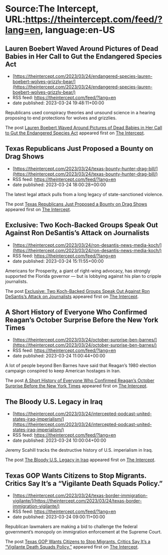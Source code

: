 # Source:The Intercept, URL:https://theintercept.com/feed/?lang=en, language:en-US

## Lauren Boebert Waved Around Pictures of Dead Babies in Her Call to Gut the Endangered Species Act
 - [https://theintercept.com/2023/03/24/endangered-species-lauren-boebert-wolves-grizzly-bear/](https://theintercept.com/2023/03/24/endangered-species-lauren-boebert-wolves-grizzly-bear/)
 - RSS feed: https://theintercept.com/feed/?lang=en
 - date published: 2023-03-24 19:48:11+00:00

<p>Republicans used conspiracy theories and unsound science in a hearing proposing to end protections for wolves and grizzlies.</p>
<p>The post <a href="https://theintercept.com/2023/03/24/endangered-species-lauren-boebert-wolves-grizzly-bear/" rel="nofollow">Lauren Boebert Waved Around Pictures of Dead Babies in Her Call to Gut the Endangered Species Act</a> appeared first on <a href="https://theintercept.com" rel="nofollow">The Intercept</a>.</p>

## Texas Republicans Just Proposed a Bounty on Drag Shows
 - [https://theintercept.com/2023/03/24/texas-bounty-hunter-drag-bill/](https://theintercept.com/2023/03/24/texas-bounty-hunter-drag-bill/)
 - RSS feed: https://theintercept.com/feed/?lang=en
 - date published: 2023-03-24 18:00:28+00:00

<p>The latest legal attack pulls from a long legacy of state-sanctioned violence.</p>
<p>The post <a href="https://theintercept.com/2023/03/24/texas-bounty-hunter-drag-bill/" rel="nofollow">Texas Republicans Just Proposed a Bounty on Drag Shows</a> appeared first on <a href="https://theintercept.com" rel="nofollow">The Intercept</a>.</p>

## Exclusive: Two Koch-Backed Groups Speak Out Against Ron DeSantis’s Attack on Journalists
 - [https://theintercept.com/2023/03/24/ron-desantis-news-media-koch/](https://theintercept.com/2023/03/24/ron-desantis-news-media-koch/)
 - RSS feed: https://theintercept.com/feed/?lang=en
 - date published: 2023-03-24 15:11:55+00:00

<p>Americans for Prosperity, a giant of right-wing advocacy, has strongly supported the Florida governor — but is lobbying against his plan to cripple journalists. </p>
<p>The post <a href="https://theintercept.com/2023/03/24/ron-desantis-news-media-koch/" rel="nofollow">Exclusive: Two Koch-Backed Groups Speak Out Against Ron DeSantis’s Attack on Journalists</a> appeared first on <a href="https://theintercept.com" rel="nofollow">The Intercept</a>.</p>

## A Short History of Everyone Who Confirmed Reagan’s October Surprise Before the New York Times
 - [https://theintercept.com/2023/03/24/october-surprise-ben-barnes/](https://theintercept.com/2023/03/24/october-surprise-ben-barnes/)
 - RSS feed: https://theintercept.com/feed/?lang=en
 - date published: 2023-03-24 11:00:44+00:00

<p>A lot of people beyond Ben Barnes have said that Reagan’s 1980 election campaign conspired to keep American hostages in Iran.</p>
<p>The post <a href="https://theintercept.com/2023/03/24/october-surprise-ben-barnes/" rel="nofollow">A Short History of Everyone Who Confirmed Reagan’s October Surprise Before the New York Times</a> appeared first on <a href="https://theintercept.com" rel="nofollow">The Intercept</a>.</p>

## The Bloody U.S. Legacy in Iraq
 - [https://theintercept.com/2023/03/24/intercepted-podcast-united-states-iraq-imperialism/](https://theintercept.com/2023/03/24/intercepted-podcast-united-states-iraq-imperialism/)
 - RSS feed: https://theintercept.com/feed/?lang=en
 - date published: 2023-03-24 10:00:04+00:00

<p>Jeremy Scahill tracks the destructive history of U.S. imperialism in Iraq.</p>
<p>The post <a href="https://theintercept.com/2023/03/24/intercepted-podcast-united-states-iraq-imperialism/" rel="nofollow">The Bloody U.S. Legacy in Iraq</a> appeared first on <a href="https://theintercept.com" rel="nofollow">The Intercept</a>.</p>

## Texas GOP Wants Citizens to Stop Migrants. Critics Say It’s a “Vigilante Death Squads Policy.”
 - [https://theintercept.com/2023/03/24/texas-border-immigration-vigilante/](https://theintercept.com/2023/03/24/texas-border-immigration-vigilante/)
 - RSS feed: https://theintercept.com/feed/?lang=en
 - date published: 2023-03-24 09:00:11+00:00

<p>Republican lawmakers are making a bid to challenge the federal government’s monopoly on immigration enforcement at the Supreme Court.</p>
<p>The post <a href="https://theintercept.com/2023/03/24/texas-border-immigration-vigilante/" rel="nofollow">Texas GOP Wants Citizens to Stop Migrants. Critics Say It’s a “Vigilante Death Squads Policy.”</a> appeared first on <a href="https://theintercept.com" rel="nofollow">The Intercept</a>.</p>

